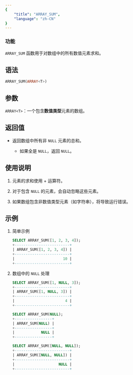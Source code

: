 ```yaml
---
{
    "title": "ARRAY_SUM",
    "language": "zh-CN"
}
---
```


### 功能

`ARRAY_SUM` 函数用于对数组中的所有数值元素求和。

## 语法

```SQL
ARRAY_SUM(ARRAY<T>)
```

## 参数

`ARRAY<T>`：一个包含**数值类型**元素的数组。

## 返回值

- 返回数组中所有非 `NULL` 元素的总和。

    - 如果全是 `NULL`，返回 `NULL`。

## 使用说明

1. 元素的求和使用 + 运算符。

2. 对于包含 `NULL` 的元素，会自动忽略这些元素。

3. 如果数组包含非数值类型元素（如字符串），将导致运行错误。

## 示例

1. 简单示例

    ```SQL
    SELECT ARRAY_SUM([1, 2, 3, 4]);
    +-------------------------+
    | ARRAY_SUM([1, 2, 3, 4]) |
    +-------------------------+
    |                      10 |
    +-------------------------+
    ```

2. 数组中的 `NULL` 处理

    ```SQL
    SELECT ARRAY_SUM([1, NULL, 3]); 
    +-------------------------+
    | ARRAY_SUM([1, NULL, 3]) |
    +-------------------------+
    |                       4 |
    +-------------------------+

    SELECT ARRAY_SUM(NULL);
    +-----------------+
    | ARRAY_SUM(NULL) |
    +-----------------+
    |            NULL |
    +-----------------+

    SELECT ARRAY_SUM([NULL, NULL]); 
    +-------------------------+
    | ARRAY_SUM([NULL, NULL]) |
    +-------------------------+
    |                    NULL |
    +-------------------------+
    ```